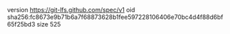 version https://git-lfs.github.com/spec/v1
oid sha256:fc8673e9b71b6a7f68873628b1fee597228106406e70bc4d4f88d6bf65f25bd3
size 525

